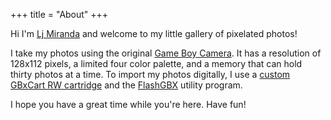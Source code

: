 +++
title = "About"
+++

Hi I'm [Lj Miranda](https://ljvmiranda921.github.io) and welcome to my little
gallery of pixelated photos! 

I take my photos using the original [Game Boy
Camera](https://en.wikipedia.org/wiki/Game_Boy_Camera). It has a resolution of
128x112 pixels, a limited four color palette, and a memory that can hold thirty
photos at a time.  To import my photos digitally, I use a [custom GBxCart RW
cartridge](https://www.gbxcart.com/) and the
[FlashGBX](https://github.com/lesserkuma/FlashGBX) utility program.

I hope you have a great time while you're here. Have fun!


